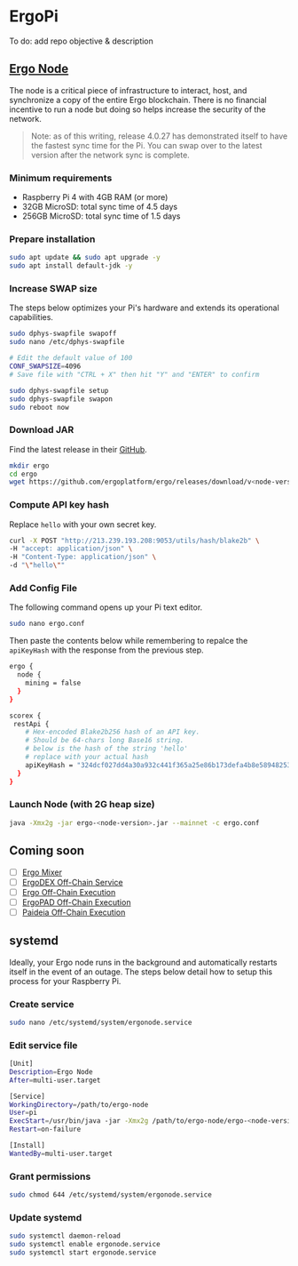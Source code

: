 # ErgoPi

To do: add repo objective & description

## [Ergo Node](https://github.com/ergoplatform/ergo)

The node is a critical piece of infrastructure to interact, host, and synchronize a copy of the entire Ergo blockchain. There is no financial incentive to run a node but doing so helps increase the security of the network.

> Note: as of this writing, release 4.0.27 has demonstrated itself to have the fastest sync time for the Pi. You can swap over to the latest version after the network sync is complete.

### Minimum requirements

* Raspberry Pi 4 with 4GB RAM (or more)
* 32GB MicroSD: total sync time of 4.5 days
* 256GB MicroSD: total sync time of 1.5 days

### Prepare installation
```bash
sudo apt update && sudo apt upgrade -y
sudo apt install default-jdk -y
```

### Increase SWAP size

The steps below optimizes your Pi's hardware and extends its operational capabilities. 

```bash
sudo dphys-swapfile swapoff
sudo nano /etc/dphys-swapfile

# Edit the default value of 100
CONF_SWAPSIZE=4096
# Save file with "CTRL + X" then hit "Y" and "ENTER" to confirm

sudo dphys-swapfile setup
sudo dphys-swapfile swapon
sudo reboot now
```

### Download JAR

Find the latest release in their [GitHub](https://github.com/ergoplatform/ergo/releases).

```bash
mkdir ergo
cd ergo
wget https://github.com/ergoplatform/ergo/releases/download/v<node-version>/ergo-<node-version>.jar
````

### Compute API key hash

Replace `hello` with your own secret key.

```bash
curl -X POST "http://213.239.193.208:9053/utils/hash/blake2b" \
-H "accept: application/json" \
-H "Content-Type: application/json" \
-d "\"hello\""
```

### Add Config File

The following command opens up your Pi text editor.

```bash
sudo nano ergo.conf 
```

Then paste the contents below while remembering to repalce the `apiKeyHash` with the response from the previous step.

```bash
ergo {
  node {
    mining = false
  }
}

scorex {
 restApi {
    # Hex-encoded Blake2b256 hash of an API key. 
    # Should be 64-chars long Base16 string.
    # below is the hash of the string 'hello'
    # replace with your actual hash 
    apiKeyHash = "324dcf027dd4a30a932c441f365a25e86b173defa4b8e58948253471b81b72cf"
  }
}
```

### Launch Node (with 2G heap size)
```bash
java -Xmx2g -jar ergo-<node-version>.jar --mainnet -c ergo.conf
```

## Coming soon

- [ ] [Ergo Mixer](https://github.com/ergoMixer/ergoMixBack)
- [ ] [ErgoDEX Off-Chain Service](https://github.com/ergolabs/ergo-dex-backend)
- [ ] [Ergo Off-Chain Execution](https://github.com/ergo-pad/ergo-offchain-execution)
- [ ] [ErgoPAD Off-Chain Execution](https://github.com/ergo-pad/ergopad-offchain)
- [ ] [Paideia Off-Chain Execution](https://github.com/ergo-pad/paideia-offchain)

## systemd

Ideally, your Ergo node runs in the background and automatically restarts itself in the event of an outage. The steps below detail how to setup this process for your Raspberry Pi.

### Create service

```bash
sudo nano /etc/systemd/system/ergonode.service
```

### Edit service file

```bash
[Unit]
Description=Ergo Node
After=multi-user.target

[Service]
WorkingDirectory=/path/to/ergo-node
User=pi
ExecStart=/usr/bin/java -jar -Xmx2g /path/to/ergo-node/ergo-<node-version>.jar --mainnet -c /path/to/ergo-node/ergo.conf
Restart=on-failure

[Install]
WantedBy=multi-user.target
```

### Grant permissions

```bash
sudo chmod 644 /etc/systemd/system/ergonode.service 
```

### Update systemd

```bash
sudo systemctl daemon-reload
sudo systemctl enable ergonode.service
sudo systemctl start ergonode.service
```



